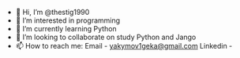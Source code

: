 - 👋 Hi, I’m @thestig1990
- 👀 I’m interested in programming
- 🌱 I’m currently learning Python
- 💞️ I’m looking to collaborate on study Python and Jango
- 📫 How to reach me: Email - yakymov1geka@gmail.com
                      Linkedin - 

<!---
thestig1990/thestig1990 is a ✨ special ✨ repository because its `README.md` (this file) appears on your GitHub profile.
You can click the Preview link to take a look at your changes.
--->
